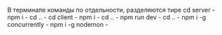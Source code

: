 В терминале команды по отдельности, разделяются тире
cd server -
npm i - 
cd .. -
cd client -
npm i -
cd .. -
npm run dev -
cd .. -
npm i -g concurrently -
npm i -g nodemon -
